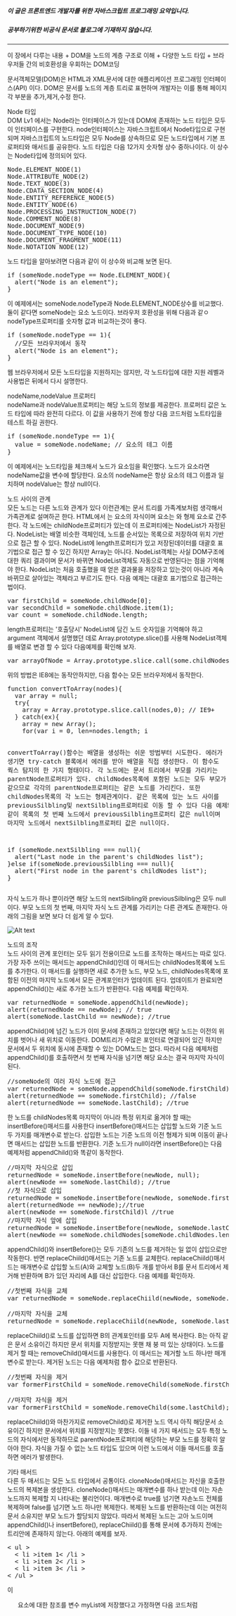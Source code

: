 ##### 이 글은 프론트엔드 개발자를 위한 자바스크립트 프로그래밍 요약입니다.
##### 공부하기위한 비공식 문서로 블로그에 기재하지 않습니다.
<hr>
이 장에서 다루는 내용  
+ DOM을 노드의 계층 구조로 이해  
+ 다양한 노드 타입
+ 브라우저들 간의 비호환성을 우회하는 DOM코딩  

문서객체모델(DOM)은 HTML과 XML문서에 대한 애플리케이션 프로그래밍 인터페이스(API) 이다. DOM은 문서를 노드의 계층 트리로 표현하며 개발자는 이를 통해 페이지 각 부분을 추가,제거,수정 한다.   

Node 타입  
DOM Lv1 에서는 Node라는 인터페이스가 있는데 DOM에 존재하는 노드 타입은 모두 이 인터페이스를 구현한다. node인터페이스는 자바스크립트에서 Node타입으로 구현되며 자바스크립트의 노드타입은 모두 Node를 상속하므로 모든 노드타입에서 기본 프로퍼티와 매서드를 공유한다. 노드 타입은 다음 12가지 숫자형 상수 중하나이다. 이 상수는 Node타입에 정의되어 있다.  
<pre>
Node.ELEMENT_NODE(1)
Node.ATTRIBUTE_NODE(2)
Node.TEXT_NODE(3)
Node.CDATA_SECTION_NODE(4)
Node.ENTITY_REFERENCE_NODE(5)
Node.ENTITY_NODE(6)
Node.PROCESSING_INSTRUCTION_NODE(7)
Node.COMMENT_NODE(8)
Node.DOCUMENT_NODE(9)
Node.DOCUMENT_TYPE_NODE(10)
Node.DOCUMENT_FRAGMENT_NODE(11)
Node.NOTATION_NODE(12)
</pre>
노드 타입을 알아보려면 다음과 같이 이 상수와 비교해 보면 된다.  
<pre>
if (someNode.nodeType == Node.ELEMENT_NODE){
  alert("Node is an element");
}
</pre>
이 예제에서는 someNode.nodeType과 Node.ELEMENT_NODE상수를 비교했다. 둘이 같다면 someNode는 요소 노드이다. 브라우저 호환성을 위해 다음과 같ㅇ nodeType프로퍼티를 숫자형 값과 비교하는것이 좋다.  
<pre>
if (someNode.nodeType == 1){
  //모든 브라우저에서 동작
  alert("Node is an element");
}
</pre>
웹 브라우저에서 모든 노드타입을 지원하지는 않지만, 각 노드타입에 대한 지원 레벨과 사용법은 뒤에서 다시 설명한다.  

nodeName,nodeValue 프로퍼티  
nodeName과 nodeValue프로퍼티는 해당 노드의 정보를 제공한다. 프로퍼티 값은 노드 타입에 따라 완전히 다르다. 이 값을 사용하기 전에 항상 다음 코드처럼 노트타입을 테스트 하길 권한다.  
<pre>
if (someNode.nondeType == 1){
  value = someNode.nodeName; // 요소의 테그 이름
}
</pre>
이 예제에서는 노드타입을 체크해서 노드가 요소임을 확인했다. 노드가 요소라면 nodeName값을 변수에 할당한다. 요소의 nodeName은 항상 요소의 테그 이름과 일치하며 nodeValue는 항상 null이다.  

노드 사이의 관계  
모든 노드는 다른 노드와 관계가 있다 이런관계는 문서 트리를 가족계보처럼 생각해서 가족관계로 설며하곤 한다. HTML에서 <body>는 <HTML>요소의 자식이며 <head>요소는 <body>와 형제 요소로 간주한다. 각 노드에는 childNode프로퍼티가 있는데 이 프로퍼티에는 NodeList가 자정된다. NodeList는 배열 비슷한 객체인데, 노드를 순서있는 목록으로 저장하여 위치 기반으로 접근 할 수 있다. NodeList에 length프로퍼티가 있고 저장된데이터를 대괄호 표기법으로 접근 할 수 있긴 하지만 Array는 아니다. NodeList객체는 사실 DOM구조에 대한 쿼리 결과이며 문서가 바뀌면 NodeList객체도 자동으로 반영된다는 점을 기억해야 한다. NodeList는 처음 호출했을 때 얻은 결과물을 저장하고 있는것이 아니라 계속 바뀌므로 살아있는 객체라고 부르기도 한다. 다음 예제는 대괄호 표기법으로 접근하는 법이다.   
<pre>
var firstChild = someNode.childNode[0];
var secondChild = someNode.childNode.item(1);
var count = someNode.childNode.length;
</pre>
length프로퍼티는 '호출당시' NodeList에 담긴 노드 숫자임을 기억해야 하고  argument 객체에서 설명했던 데로 Array.prototype.slice()를 사용해 NodeList객체를 배열로 변경 할 수 있다 다음예제를 확인해 보자.  
<pre>
var arrayOfNode = Array.prototype.slice.call(some.childNodes,0);
</pre>
위의 방법은 IE8에는 동작안하지만, 다음 함수는 모든 브라우저에서 동작한다.  
<pre>
function convertToArray(nodes){
  var array = null;
  try{
    array = Array.prototype.slice.call(nodes,0); // IE9+
  } catch(ex){
    array = new Array();
    for(var i = 0, len=nodes.length; i <len; i++){
      array.push(nodes[i]);
    }
  }
  return array;
}
</pre>
convertToArray()함수는 배열을 생성하는 쉬운 방법부터 시도한다. 에러가 생기면 try-catch 블록에서 에러를 받아 배열을 직접 생성한다. 이 함수도 쿽스 탐지의 한 가지 형태이다. 각 노드에는 문서 트리에서 부모를 가리키는 parentNode프로퍼티가 있다. childNodes목록에 포함된 노드는 모두 부모가 같으므로 각각의 parentNode프로퍼티는 같은 노드를 가리킨다. 또한 childNodes목록의 각 노드는 형제관계이다. 같은 목록에 있는 노드 사이를 previousSilbling및 nextSilbling프로퍼티로 이동 할 수 있다 다음 예제와 같이 목록의 첫 번째 노드에서 previousSilbling프로퍼티 값은 null이며 마지막 노드에서 nextSilbling프로퍼티 값은 null이다.  
<pre>
if (someNode.nextSilbling === null){
  alert("Last node in the parent's childNodes list");
}else if(someNode.previousSilbling === null){
  alert("First node in the parent's childNodes list");
}
</pre></pre>
자식 노드가 하나 뿐이라면 해당 노드의 nextSilbling와 previousSilbling은 모두 null 이다. 부모 노드의 첫 번째, 마지막 자식 노드 관계를 가리키는 다른 관계도 존재한다. 아래의 그림을 보면 보다 더 쉽게 알 수 있다.  

![Alt text](https://github.com/jinyounghwa/i-dont-nothing-javascript/blob/master/image/dom1.png)

노드의 조작  
노드 사이의 관계 포인터는 모두 읽기 전용이므로 노드를 조작하는 매서드는 따로 있다. 가장 자주 쓰이는 매서드는 appendChild()인데 이 매서드는 childNodes목록에 노드를 추가한다. 이 매서드를 실행하면 새로 추가한 노드, 부모 노드, childNodes목록에 포함된 이전의 마지막 노드에서 모든 관계포인터가 업데이트 된다. 업데이트가 완료되면 appendChild()는 새로 추가한 노드가 반환한다. 다음 예제를 확인하자.  
<pre>
var returnedNode = someNode.appendChild(newNode);
alert(returnedNode == newNode); // true
alert(someNode.lastChild == newNode); //true
</pre>
appendChild()에 넘긴 노드가 이미 문서에 존재하고 있었다면 해당 노드는 이전의 위치를 벗어나 새 위치로 이동한다. DOM트리가 수많은 포인터로 연결되어 있긴 하지만 문서에서 두 위치에 동시에 존재할 수 있는 DOM노드는 없다. 따라서 다음 예제처럼 appendChild()를 호출하면서 첫 번째 자식을 넘기면 해당 요소는 결국 마지막 자식이 된다.  
<pre>
//someNode의 여러 자식 노드에 접근
var returnedNode = someNode.appendChild(someNode.firstChild);
alert(returnedNode == someNode.firstChild); //false
alert(returnedNode == someNode.lastChild); //true
</pre>
한 노드를 childNodes목록 마지막이 아니라 특정 위치로 옮겨야 할 때는 insertBefore()매서드를 사용한다 insertBefore()매서드는 삽입할 노드와 기준 노드 두 가지를 매개변수로 받는다. 삽입한 노드는 기준 노드의 이전 형제가 되며 이동이 끝나면 매서드는 삽입한 노드를 반환한다. 기준 노드가 null이라면 insertBefore()는 다음 예제처럼 appendChild()와 똑같이 동작한다.  
<pre>
//마지막 자식으로 삽입
returnedNode = someNode.insertBefore(newNode, null);
alert(newNode == someNode.lastChild); //true
//첫 자식으로 삽입
returnedNode = someNode.insertBefore(newNode, someNode.firstChild);
alert(returnedNode == newNode);//true
alert(newNode == someNode.firstChild)l //true
//마지막 자식 앞에 삽입
returnedNode = someNode.insertBefore(newNode, someNode.lastChild);
alert(newNode == someNode.childNodes[someNode.childNodes.length-2]); //true
</pre>
appendChild()와 insertBefore()는 모두 기존의 노드를 제거하는 일 없이 삽입으로만 작동한다. 반면 replaceChiild()매서드는 기존 노드를 교체한다. replaceChiild()매서드는 매개변수로 삽입할 노드(A)와 교체할 노드(B)두 개를 받아서 B를 문서 트리에서 제거해 반환하며 B가 있던 자리에 A를 대신 삽입한다. 다음 예제를 확인하자.  
<pre>
//첫번째 자식을 교체
var returnedNode = someNode.replaceChiild(newNode, someNode.firstChild);

//마지막 자식을 교체
returnedNode = someNode.replaceChiild(newNode, someNode.lastChild);
</pre>
replaceChiild()로 노드를 삽입하면 B의 관계포인터를 모두 A에 복사한다. B는 아직 같은 문서 소유이긴 하지만 문서 위치를 지정받지는 못핸 채 붕 떠 있는 상태이다. 노드를 제거 할 때는 removeChild()매서드를 사용한다. 이 매서드는 제거할 노드 하나만 매개변수로 받는다. 제거된 노드는 다음 예제처럼 함수 값으로 반환된다.  
<pre>
//첫번째 자식을 제거
var formerFirstChild = someNode.removeChild(someNode.firstChild);

//마지막 자식을 제거
var formerFirstChild = someNode.removeChild(some.lastChild);
</pre>
replaceChiild()와 마찬가지로 removeChild()로 제거한 노드 역시 아직 해당문서 소유이긴 하지만 문서에서 위치를 지정받지는 못했다. 이들 네 가지 매서드는 모두 특정 노드의 자식에서만 동작하므로 parentNode프로퍼티에 해당하는 부모 노드를 정확히 알아야 한다. 자식을 가질 수 없는 노드 타입도 있으며 이런 노드에서 이들 매서드를 호출하면 에러가 발생한다.  

기타 매서드  
다른 두 매서드는 모든 노드 타입에서 공통이다. cloneNode()매서드는 자신을 호출한 노드의 복제본을 생성한다. cloneNode()매서드는 매개변수를 하나 받는데 이는 자손 노드까지 복제할 지 나타내는 불리언이다. 매개변수로 true를 넘기면 자손노드 전체를 복제하며 false를 넘기면 노드 하나만 복제한다. 복제된 노드를 반환하는데 이는 여전히 문서 소유지만 부모 노드가 할당되지 않았다. 따라서 복제된 노드는 고아 노드이며 appendChild()나 insertBefore(), replaceChiild()를 통해 문서에 추가하지 전에는 트리안에 존재하지 않는다. 아래의 예제를 보자.  
<pre>
< ul >
  < li >item 1< /li >
  < li >item 2< /li >
  < li >item 3< /li >
< /ul >
</pre>
이 <ul> 요소에 대한 참조를 변수 myList에 저장했다고 가정하면 다음 코드처럼
